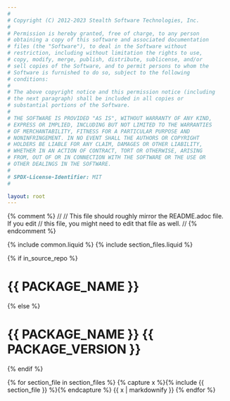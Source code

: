 ```yaml
---
#
# Copyright (C) 2012-2023 Stealth Software Technologies, Inc.
#
# Permission is hereby granted, free of charge, to any person
# obtaining a copy of this software and associated documentation
# files (the "Software"), to deal in the Software without
# restriction, including without limitation the rights to use,
# copy, modify, merge, publish, distribute, sublicense, and/or
# sell copies of the Software, and to permit persons to whom the
# Software is furnished to do so, subject to the following
# conditions:
#
# The above copyright notice and this permission notice (including
# the next paragraph) shall be included in all copies or
# substantial portions of the Software.
#
# THE SOFTWARE IS PROVIDED "AS IS", WITHOUT WARRANTY OF ANY KIND,
# EXPRESS OR IMPLIED, INCLUDING BUT NOT LIMITED TO THE WARRANTIES
# OF MERCHANTABILITY, FITNESS FOR A PARTICULAR PURPOSE AND
# NONINFRINGEMENT. IN NO EVENT SHALL THE AUTHORS OR COPYRIGHT
# HOLDERS BE LIABLE FOR ANY CLAIM, DAMAGES OR OTHER LIABILITY,
# WHETHER IN AN ACTION OF CONTRACT, TORT OR OTHERWISE, ARISING
# FROM, OUT OF OR IN CONNECTION WITH THE SOFTWARE OR THE USE OR
# OTHER DEALINGS IN THE SOFTWARE.
#
# SPDX-License-Identifier: MIT
#

layout: root
---
```


{% comment %}
//
// This file should roughly mirror the README.adoc file. If you edit
// this file, you might need to edit that file as well.
//
{% endcomment %}

{% include common.liquid %}
{% include section_files.liquid %}

{% if in_source_repo %}
# {{ PACKAGE_NAME }}
{% else %}
# {{ PACKAGE_NAME }} {{ PACKAGE_VERSION }}
{% endif %}

{% for section_file in section_files %}
  {% capture x %}{% include {{ section_file }} %}{% endcapture %}
  {{ x | markdownify }}
{% endfor %}
